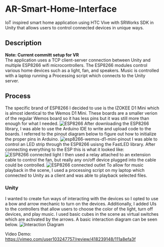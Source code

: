 # AR-Smart-Home-Interface
IoT inspired smart home application using HTC Vive with SRWorks SDK in Unity that allows users to control connected devices in unique ways.
## Description
**Note: Current committ setup for VR**  
The application uses a TCP client-server connection between Unity and multiple ESP8266 wifi microcontrollers. The ESP8266 modules control various home devices such as a light, fan, and speakers. Music is controlled with a laptop running a Processing script which connects to the Unity server.
## Process
The specific brand of ESP8266 I decided to use is the IZOKEE D1 Mini which is almost identical to the Wemos D1 Mini. These boards are a smaller verion of the regular Wemos board so it has less pins but it was still more than enough for what I needed.
![ESP8266](https://user-images.githubusercontent.com/49736223/81871421-fdf8cb00-9534-11ea-89e5-934cbad8721a.jpg)
After downloading the ESP8266 library, I was able to use the Arduino IDE to write and upload code to the boards. I referred to the pinout diagram below to figure out how to initialize the proper pins in Arduino.
![esp8266-wemos-d1-mini-pinout](https://user-images.githubusercontent.com/49736223/81872215-99d70680-9536-11ea-88b0-b57f3d3ddd9c.png)
I was able to control an LED strip through the ESP8266 usisng the FastLED library. After connecting everything to the ESP this is what it looked like:
![ESP8266 connected light](https://user-images.githubusercontent.com/49736223/81871415-f89b8080-9534-11ea-8f06-b4b046929f02.jpg)
I then used a relay attached to an extension cable to control the fan, but really any on/off device plugged into the cable could be controlled.
![ESP8266 connected outlet](https://user-images.githubusercontent.com/49736223/81871365-e7527400-9534-11ea-88c3-374f05223592.jpg)
To allow for music playback in the scene, I used a processing script on my laptop which connected to Unity as a client and was able to playback selected files.
### Unity
I wanted to create fun ways of interacting with the devices so I opted to use a bow and arrow mechanic to turn on the devices. Additionally, I added UIs to the controllers that allow users to choose the color of the light, turn off devices, and play music. I used basic cubes in the scene as virtual switches which are activated by the arrows. A basic interaction diagram can be seen below.
![Interaction Diagram](https://user-images.githubusercontent.com/49736223/81878754-394fc580-9546-11ea-892f-c9416223f07e.png)

Video Demo:
https://vimeo.com/user103247757/review/418239148/111a8efa3f

